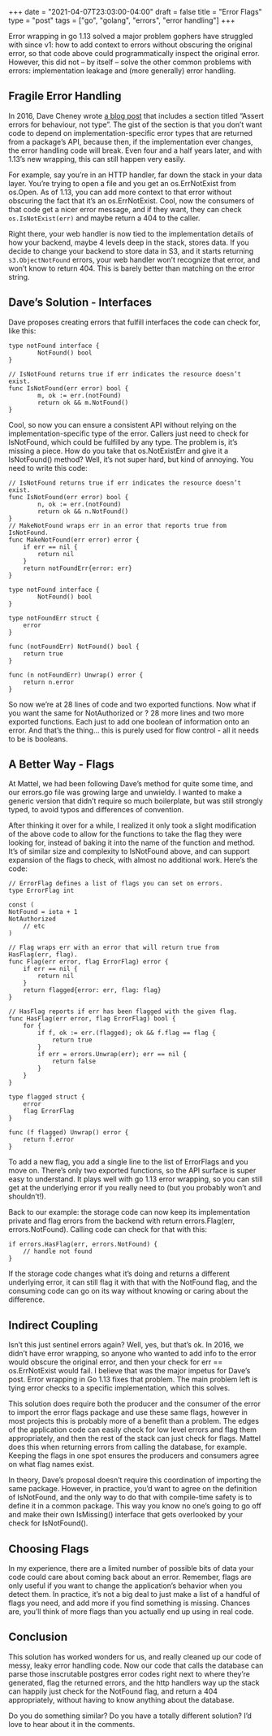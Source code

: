 +++
date = "2021-04-07T23:03:00-04:00"
draft = false
title = "Error Flags"
type = "post"
tags = ["go", "golang", "errors", "error handling"]
+++

Error wrapping in go 1.13 solved a major problem gophers have struggled with since v1: how to add context to errors without obscuring the original error, so that code above could programmatically inspect the original error. However, this did not – by itself – solve the other common problems with errors: implementation leakage and (more generally) error handling.

## Fragile Error Handling

In 2016, Dave Cheney wrote [a blog post](https://dave.cheney.net/2016/04/27/dont-just-check-errors-handle-them-gracefully) that includes a section titled “Assert errors for behaviour, not type”. The gist of the section is that you don’t want code to depend on implementation-specific error types that are returned from a package’s API, because then, if the implementation ever changes, the error handling code will break. Even four and a half years later, and with 1.13’s new wrapping, this can still happen very easily.

For example, say you’re in an HTTP handler, far down the stack in your data layer. You’re trying to open a file and you get an os.ErrNotExist from os.Open. As of 1.13, you can add more context to that error without obscuring the fact that it’s an os.ErrNotExist. Cool, now the consumers of that code get a nicer error message, and if they want, they can check `os.IsNotExist(err)` and maybe return a 404 to the caller.

Right there, your web handler is now tied to the implementation details of how your backend, maybe 4 levels deep in the stack, stores data. If you decide to change your backend to store data in S3, and it starts returning `s3.ObjectNotFound` errors, your web handler won’t recognize that error, and won’t know to return 404. This is barely better than matching on the error string.

## Dave’s Solution - Interfaces

Dave proposes creating errors that fulfill interfaces the code can check for, like this:
```
type notFound interface {
        NotFound() bool
}
 
// IsNotFound returns true if err indicates the resource doesn’t exist.
func IsNotFound(err error) bool {
        m, ok := err.(notFound)
        return ok && m.NotFound()
}
```
Cool, so now you can ensure a consistent API without relying on the implementation-specific type of the error. Callers just need to check for IsNotFound, which could be fulfilled by any type. The problem is, it’s missing a piece. How do you take that os.NotExistErr and give it a IsNotFound() method? Well, it’s not super hard, but kind of annoying. You need to write this code:
```
// IsNotFound returns true if err indicates the resource doesn’t exist.
func IsNotFound(err error) bool {
        n, ok := err.(notFound)
        return ok && n.NotFound()
}
// MakeNotFound wraps err in an error that reports true from IsNotFound.
func MakeNotFound(err error) error {
    if err == nil {
        return nil
    }
    return notFoundErr{error: err}
}        

type notFound interface {
        NotFound() bool
}

type notFoundErr struct {
    error
}

func (notFoundErr) NotFound() bool {
    return true
}

func (n notFoundErr) Unwrap() error {
    return n.error
}
```

So now we’re at 28 lines of code and two exported functions. Now what if you want the same for NotAuthorized or ? 28 more lines and two more exported functions. Each just to add one boolean of information onto an error. And that’s the thing… this is purely used for flow control - all it needs to be is booleans.

## A Better Way - Flags

At Mattel, we had been following Dave’s method for quite some time, and our errors.go file was growing large and unwieldy. I wanted to make a generic version that didn’t require so much boilerplate, but was still strongly typed, to avoid typos and differences of convention.

After thinking it over for a while, I realized it only took a slight modification of the above code to allow for the functions to take the flag they were looking for, instead of baking it into the name of the function and method. It’s of similar size and complexity to IsNotFound above, and can support expansion of the flags to check, with almost no additional work. 
Here’s the code:
```
// ErrorFlag defines a list of flags you can set on errors.
type ErrorFlag int

const (
NotFound = iota + 1
NotAuthorized
	// etc
)

// Flag wraps err with an error that will return true from HasFlag(err, flag).
func Flag(err error, flag ErrorFlag) error {
	if err == nil {
		return nil
	}
	return flagged{error: err, flag: flag}
}

// HasFlag reports if err has been flagged with the given flag.
func HasFlag(err error, flag ErrorFlag) bool {
	for {
		if f, ok := err.(flagged); ok && f.flag == flag {
			return true
		}
		if err = errors.Unwrap(err); err == nil {
			return false
		}
	}
}

type flagged struct {
	error
	flag ErrorFlag
}

func (f flagged) Unwrap() error {
	return f.error
}
```

To add a new flag, you add a single line to the list of ErrorFlags and you move on. There’s only two exported functions, so the API surface is super easy to understand. It plays well with go 1.13 error wrapping, so you can still get at the underlying error if you really need to (but you probably won’t and shouldn’t!).

Back to our example: the storage code can now keep its implementation private and flag errors from the backend with return errors.Flag(err, errors.NotFound). Calling code can check for that with this:
```
if errors.HasFlag(err, errors.NotFound) {
    // handle not found
}
```
If the storage code changes what it’s doing and returns a different underlying error, it can still flag it with that with the NotFound flag, and the consuming code can go on its way without knowing or caring about the difference.

## Indirect Coupling

Isn’t this just sentinel errors again? Well, yes, but that’s ok. In 2016, we didn’t have error wrapping, so anyone who wanted to add info to the error would obscure the original error, and then your check for err == os.ErrNotExist would fail. I believe that was the major impetus for Dave’s post. Error wrapping in Go 1.13 fixes that problem. The main problem left is tying error checks to a specific implementation, which this solves.  

This solution does require both the producer and the consumer of the error to import the error flags package and use these same flags, however in most projects this is probably more of a benefit than a problem. The edges of the application code can easily check for low level errors and flag them appropriately, and then the rest of the stack can just check for flags. Mattel does this when returning errors from calling the database, for example. Keeping the flags in one spot ensures the producers and consumers agree on what flag names exist. 

In theory, Dave’s proposal doesn’t require this coordination of importing the same package. However, in practice, you’d want to agree on the definition of IsNotFound, and the only way to do that with compile-time safety is to define it in a common package. This way you know no one’s going to go off and make their own IsMissing() interface that gets overlooked by your check for IsNotFound().

## Choosing Flags

In my experience, there are a limited number of possible bits of data your code could care about coming back about an error. Remember, flags are only useful if you want to change the application’s behavior when you detect them. In practice, it’s not a big deal to just make a list of a handful of flags you need, and add more if you find something is missing. Chances are, you’ll think of more flags than you actually end up using in real code. 

## Conclusion

This solution has worked wonders for us, and really cleaned up our code of messy, leaky error handling code. Now our code that calls the database can parse those inscrutable postgres error codes right next to where they’re generated, flag the returned errors, and the http handlers way up the stack can happily just check for the NotFound flag, and return a 404 appropriately, without having to know anything about the database.

Do you do something similar? Do you have a totally different solution? I’d love to hear about it in the comments.
